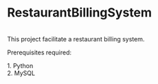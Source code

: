 # RestaurantBillingSystem
<br>
This project facilitate a restaurant billing system.
<p>Prerequisites required:</p>
1. Python
<br>
2. MySQL